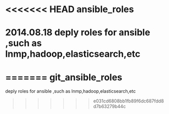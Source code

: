 <<<<<<< HEAD
ansible_roles
=============
2014.08.18
deply roles for ansible ,such as lnmp,hadoop,elasticsearch,etc
===

=======
git_ansible_roles
=================

deply roles for ansible ,such as lnmp,hadoop,elasticsearch,etc
>>>>>>> e031cd6808bb1fb89f6dc687fdd8d7b63279b44c
